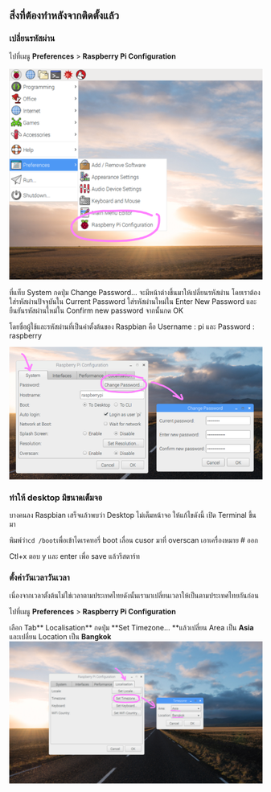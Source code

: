 ## สิ่งที่ต้องทำหลังจากติดตั้งแล้ว

### เปลี่ยนรหัสผ่าน

ไปที่เมนู **Preferences** &gt; **Raspberry Pi Configuration**

![](/assets/raspberrypiconfig.png)

ที่แท็บ System กดปุ่ม Change Password... จะมีหน้าต่างขึ้นมาให้เปลี่ยนรหัสผ่าน โดยเราต้องใส่รหัสผ่านปัจจุบันใน Current Password ใส่รหัสผ่านใหม่ใน Enter New Password และยืนยันรหัสผ่านใหม่ใน Confirm new password จากนั้นกด OK

โดยชื่อผู้ใช้และรหัสผ่านที่เป็นค่าตั้งต้นของ Raspbian คือ Username : pi และ Password : raspberry

![](/assets/changepasswd.png)



### ทำให้ desktop มีขนาดเต็มจอ

บางคนลง Raspbian เสร็จแล้วพบว่า Desktop ไม่เต็มหน้าจอ ให้แก้ไขดังนี้ เปิด Terminal ขึ้นมา

พิมพ์ว่า`cd /boot`เพื่อเข้าไดเรคทอรี่ boot เลื่อน cusor มาที่ overscan เอาเครื่องหมาย \# ออก

Ctl+x ตอบ y และ enter เพื่อ save แล้วรีสตาร์ท

### ตั้งค่าวันเวลาวันเวลา

เนื่องจากเวลาตั้งต้นไม่ใช่เวลาตามประเทศไทยดังนั้นเรามาเปลี่ยนเวลาให้เป็นตามประเทศไทยกันก่อน

ไปที่เมนู **Preferences** &gt; **Raspberry Pi Configuration**

เลือก Tab** Localisation** กดปุ่ม **Set Timezone... **แล้วเปลี่ยน Area เป็น **Asia** และเปลี่ยน Location เป็น **Bangkok**![](/assets/changetimezone.png)

